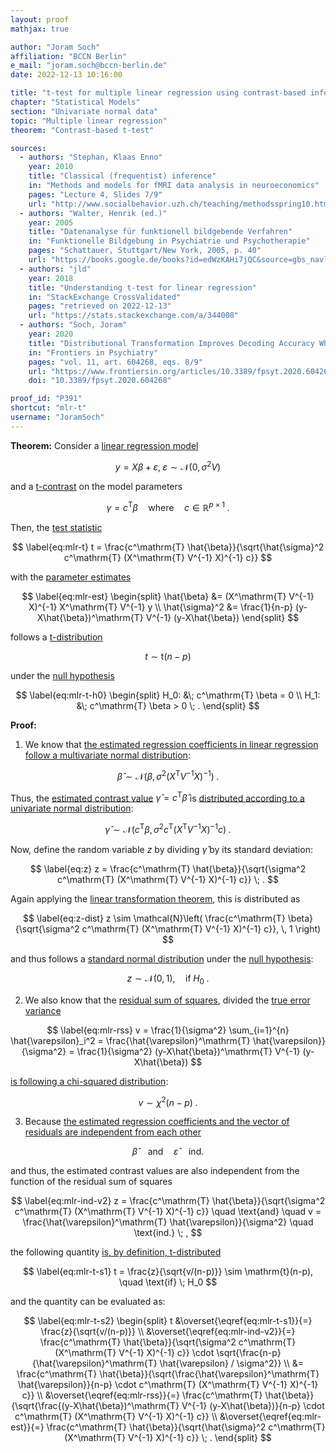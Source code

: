 ```yaml
---
layout: proof
mathjax: true

author: "Joram Soch"
affiliation: "BCCN Berlin"
e_mail: "joram.soch@bccn-berlin.de"
date: 2022-12-13 10:16:00

title: "t-test for multiple linear regression using contrast-based inference"
chapter: "Statistical Models"
section: "Univariate normal data"
topic: "Multiple linear regression"
theorem: "Contrast-based t-test"

sources:
  - authors: "Stephan, Klaas Enno"
    year: 2010
    title: "Classical (frequentist) inference"
    in: "Methods and models for fMRI data analysis in neuroeconomics"
    pages: "Lecture 4, Slides 7/9"
    url: "http://www.socialbehavior.uzh.ch/teaching/methodsspring10.html"
  - authors: "Walter, Henrik (ed.)"
    year: 2005
    title: "Datenanalyse für funktionell bildgebende Verfahren"
    in: "Funktionelle Bildgebung in Psychiatrie und Psychotherapie"
    pages: "Schattauer, Stuttgart/New York, 2005, p. 40"
    url: "https://books.google.de/books?id=edWzKAHi7jQC&source=gbs_navlinks_s"
  - authors: "jld"
    year: 2018
    title: "Understanding t-test for linear regression"
    in: "StackExchange CrossValidated"
    pages: "retrieved on 2022-12-13"
    url: "https://stats.stackexchange.com/a/344008"
  - authors: "Soch, Joram"
    year: 2020
    title: "Distributional Transformation Improves Decoding Accuracy When Predicting Chronological Age From Structural MRI"
    in: "Frontiers in Psychiatry"
    pages: "vol. 11, art. 604268, eqs. 8/9"
    url: "https://www.frontiersin.org/articles/10.3389/fpsyt.2020.604268/full"
    doi: "10.3389/fpsyt.2020.604268"

proof_id: "P391"
shortcut: "mlr-t"
username: "JoramSoch"
---
```



**Theorem:** Consider a [linear regression model](/D/mlr)

$$ \label{eq:mlr}
y = X\beta + \varepsilon, \; \varepsilon \sim \mathcal{N}(0, \sigma^2 V)
$$

and a [t-contrast](/D/tcon) on the model parameters

$$ \label{eq:tcon}
\gamma = c^\mathrm{T} \beta \quad \text{where} \quad c \in \mathbb{R}^{p \times 1} \; .
$$

Then, the [test statistic](/D/tstat)

$$ \label{eq:mlr-t}
t = \frac{c^\mathrm{T} \hat{\beta}}{\sqrt{\hat{\sigma}^2 c^\mathrm{T} (X^\mathrm{T} V^{-1} X)^{-1} c}}
$$

with the [parameter estimates](/P/mlr-mle)

$$ \label{eq:mlr-est}
\begin{split}
\hat{\beta} &= (X^\mathrm{T} V^{-1} X)^{-1} X^\mathrm{T} V^{-1} y \\
\hat{\sigma}^2 &= \frac{1}{n-p} (y-X\hat{\beta})^\mathrm{T} V^{-1} (y-X\hat{\beta})
\end{split}
$$

follows a [t-distribution](/D/t)

$$ \label{eq:mlr-t-dist}
t \sim \mathrm{t}(n-p)
$$

under the [null hypothesis](/D/h0)

$$ \label{eq:mlr-t-h0}
\begin{split}
H_0: &\; c^\mathrm{T} \beta = 0 \\
H_1: &\; c^\mathrm{T} \beta > 0 \; .
\end{split}
$$


**Proof:**

1) We know that [the estimated regression coefficients in linear regression follow a multivariate normal distribution](/P/mlr-wlsdist):

$$ \label{eq:b-est-dist}
\hat{\beta} \sim \mathcal{N}\left( \beta, \, \sigma^2 (X^\mathrm{T} V^{-1} X)^{-1} \right) \; .
$$

Thus, the [estimated contrast value](/D/tcon) $\hat{\gamma} = c^\mathrm{T} \hat{\beta}$ is [distributed according to a univariate normal distribution](/P/mvn-ltt):

$$ \label{eq:g-est-dist}
\hat{\gamma} \sim \mathcal{N}\left( c^\mathrm{T} \beta, \, \sigma^2 c^\mathrm{T} (X^\mathrm{T} V^{-1} X)^{-1} c \right) \; .
$$

Now, define the random variable $z$ by dividing $\hat{\gamma}$ by its standard deviation:

$$ \label{eq:z}
z = \frac{c^\mathrm{T} \hat{\beta}}{\sqrt{\sigma^2 c^\mathrm{T} (X^\mathrm{T} V^{-1} X)^{-1} c}} \; .
$$

Again applying the [linear transformation theorem](/P/mvn-ltt), this is distributed as

$$ \label{eq:z-dist}
z \sim \mathcal{N}\left( \frac{c^\mathrm{T} \beta}{\sqrt{\sigma^2 c^\mathrm{T} (X^\mathrm{T} V^{-1} X)^{-1} c}}, \, 1 \right)
$$

and thus follows a [standard normal distribution](/D/snorm) under the [null hypothesis](/D/h0):

$$ \label{eq:z-dist-h0}
z \sim \mathcal{N}(0, 1), \quad \text{if} \; H_0 \; .
$$

2) We also know that the [residual sum of squares](/D/rss), divided the [true error variance](/D/mlr)

$$ \label{eq:mlr-rss}
v = \frac{1}{\sigma^2} \sum_{i=1}^{n} \hat{\varepsilon}_i^2 = \frac{\hat{\varepsilon}^\mathrm{T} \hat{\varepsilon}}{\sigma^2} = \frac{1}{\sigma^2} (y-X\hat{\beta})^\mathrm{T} V^{-1} (y-X\hat{\beta})
$$

[is following a chi-squared distribution](/P/mlr-rssdist):

$$ \label{eq:mlr-rss-dist}
v \sim \chi^2(n-p) \; .
$$

3) Because [the estimated regression coefficients and the vector of residuals are independent from each other](/P/mlr-ind)

$$ \label{eq:mlr-ind-v1}
\hat{\beta} \quad \text{and} \quad \hat{\varepsilon} \quad \text{ind.}
$$

and thus, the estimated contrast values are also independent from the function of the residual sum of squares

$$ \label{eq:mlr-ind-v2}
z = \frac{c^\mathrm{T} \hat{\beta}}{\sqrt{\sigma^2 c^\mathrm{T} (X^\mathrm{T} V^{-1} X)^{-1} c}} \quad \text{and} \quad v = \frac{\hat{\varepsilon}^\mathrm{T} \hat{\varepsilon}}{\sigma^2} \quad \text{ind.} \; ,
$$

the following quantity [is, by definition, t-distributed](/D/t)

$$ \label{eq:mlr-t-s1}
t = \frac{z}{\sqrt{v/(n-p)}} \sim \mathrm{t}(n-p), \quad \text{if} \; H_0
$$

and the quantity can be evaluated as:

$$ \label{eq:mlr-t-s2}
\begin{split}
t &\overset{\eqref{eq:mlr-t-s1}}{=} \frac{z}{\sqrt{v/(n-p)}} \\
&\overset{\eqref{eq:mlr-ind-v2}}{=} \frac{c^\mathrm{T} \hat{\beta}}{\sqrt{\sigma^2 c^\mathrm{T} (X^\mathrm{T} V^{-1} X)^{-1} c}} \cdot \sqrt{\frac{n-p}{\hat{\varepsilon}^\mathrm{T} \hat{\varepsilon} / \sigma^2}} \\
&= \frac{c^\mathrm{T} \hat{\beta}}{\sqrt{\frac{\hat{\varepsilon}^\mathrm{T} \hat{\varepsilon}}{n-p} \cdot c^\mathrm{T} (X^\mathrm{T} V^{-1} X)^{-1} c}} \\
&\overset{\eqref{eq:mlr-rss}}{=} \frac{c^\mathrm{T} \hat{\beta}}{\sqrt{\frac{(y-X\hat{\beta})^\mathrm{T} V^{-1} (y-X\hat{\beta})}{n-p} \cdot c^\mathrm{T} (X^\mathrm{T} V^{-1} X)^{-1} c}} \\
&\overset{\eqref{eq:mlr-est}}{=} \frac{c^\mathrm{T} \hat{\beta}}{\sqrt{\hat{\sigma}^2 c^\mathrm{T} (X^\mathrm{T} V^{-1} X)^{-1} c}} \; .
\end{split}
$$